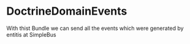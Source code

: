 # DoctrineDomainEvents
With thist Bundle we can send all the events which were generated by entitis at SimpleBus

